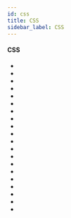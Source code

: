 ```yaml
---
id: css
title: CSS
sidebar_label: CSS
---
```



#### CSS
- []()
- []()
- []()
- []()
- []()
- []()
- []()
- [](https://hackr.io/tutorials/learn-css)
- [](https://www.udemy.com/the-complete-web-developer-course-2)
- [](https://www.udemy.com/topic/css/)
- [](https://www.udemy.com/learn-the-basic-of-css-with-course/)
- [](https://www.lynda.com/CSS-tutorials/CSS-Shorts-Weekly/536428-2.html)
- [](https://www.codecademy.com/en/tracks/web)
- [](https://cssnewbie.com/9-free-online-courses-to-learn-css/#.WyuZYeEzaJB)
- [](https://www.udacity.com/course/intro-to-html-and-css--ud001)
- [](https://hackernoon.com/bem-should-not-exist-6414005765d6)
- []()
- []()
- []()
- []()
